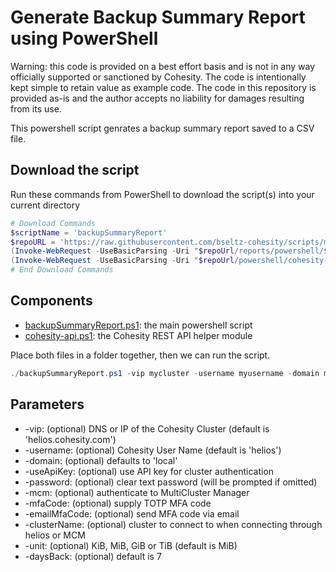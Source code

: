 # Generate Backup Summary Report using PowerShell

Warning: this code is provided on a best effort basis and is not in any way officially supported or sanctioned by Cohesity. The code is intentionally kept simple to retain value as example code. The code in this repository is provided as-is and the author accepts no liability for damages resulting from its use.

This powershell script genrates a backup summary report saved to a CSV file.

## Download the script

Run these commands from PowerShell to download the script(s) into your current directory

```powershell
# Download Commands
$scriptName = 'backupSummaryReport'
$repoURL = 'https://raw.githubusercontent.com/bseltz-cohesity/scripts/master'
(Invoke-WebRequest -UseBasicParsing -Uri "$repoUrl/reports/powershell/$scriptName/$scriptName.ps1").content | Out-File "$scriptName.ps1"; (Get-Content "$scriptName.ps1") | Set-Content "$scriptName.ps1"
(Invoke-WebRequest -UseBasicParsing -Uri "$repoUrl/powershell/cohesity-api/cohesity-api.ps1").content | Out-File cohesity-api.ps1; (Get-Content cohesity-api.ps1) | Set-Content cohesity-api.ps1
# End Download Commands
```

## Components

* [backupSummaryReport.ps1](https://raw.githubusercontent.com/bseltz-cohesity/scripts/master/reports/powershell/backupSummaryReport/backupSummaryReport.ps1): the main powershell script
* [cohesity-api.ps1](https://raw.githubusercontent.com/bseltz-cohesity/scripts/master/powershell/cohesity-api/cohesity-api.ps1): the Cohesity REST API helper module

Place both files in a folder together, then we can run the script.

```powershell
./backupSummaryReport.ps1 -vip mycluster -username myusername -domain mydomain
```

## Parameters

* -vip: (optional) DNS or IP of the Cohesity Cluster (default is 'helios.cohesity.com')
* -username: (optional) Cohesity User Name (default is 'helios')
* -domain: (optional) defaults to 'local'
* -useApiKey: (optional) use API key for cluster authentication
* -password: (optional) clear text password (will be prompted if omitted)
* -mcm: (optional) authenticate to MultiCluster Manager
* -mfaCode: (optional) supply TOTP MFA code
* -emailMfaCode: (optional) send MFA code via email
* -clusterName: (optional) cluster to connect to when connecting through helios or MCM
* -unit: (optional) KiB, MiB, GiB or TiB (default is MiB)
* -daysBack: (optional) default is 7
